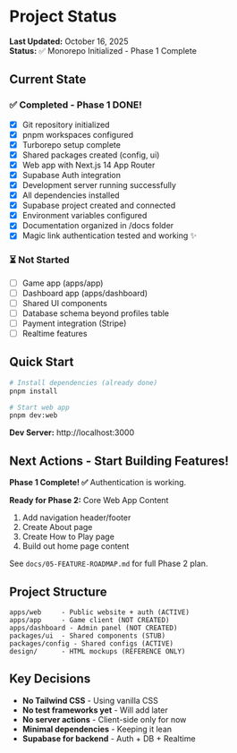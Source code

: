 # Project Status

**Last Updated:** October 16, 2025  
**Status:** ✅ Monorepo Initialized - Phase 1 Complete

## Current State

### ✅ Completed - Phase 1 DONE!
- [x] Git repository initialized
- [x] pnpm workspaces configured
- [x] Turborepo setup complete
- [x] Shared packages created (config, ui)
- [x] Web app with Next.js 14 App Router
- [x] Supabase Auth integration
- [x] Development server running successfully
- [x] All dependencies installed
- [x] Supabase project created and connected
- [x] Environment variables configured
- [x] Documentation organized in /docs folder
- [x] Magic link authentication tested and working ✨

### ⏳ Not Started
- [ ] Game app (apps/app)
- [ ] Dashboard app (apps/dashboard)
- [ ] Shared UI components
- [ ] Database schema beyond profiles table
- [ ] Payment integration (Stripe)
- [ ] Realtime features

## Quick Start

```bash
# Install dependencies (already done)
pnpm install

# Start web app
pnpm dev:web
```

**Dev Server:** http://localhost:3000

## Next Actions - Start Building Features!

**Phase 1 Complete! ✅** Authentication is working.

**Ready for Phase 2:** Core Web App Content
1. Add navigation header/footer
2. Create About page
3. Create How to Play page  
4. Build out home page content

See `docs/05-FEATURE-ROADMAP.md` for full Phase 2 plan.

## Project Structure

```
apps/web     - Public website + auth (ACTIVE)
apps/app     - Game client (NOT CREATED)
apps/dashboard - Admin panel (NOT CREATED)
packages/ui  - Shared components (STUB)
packages/config - Shared configs (ACTIVE)
design/      - HTML mockups (REFERENCE ONLY)
```

## Key Decisions

- **No Tailwind CSS** - Using vanilla CSS
- **No test frameworks yet** - Will add later
- **No server actions** - Client-side only for now
- **Minimal dependencies** - Keeping it lean
- **Supabase for backend** - Auth + DB + Realtime
